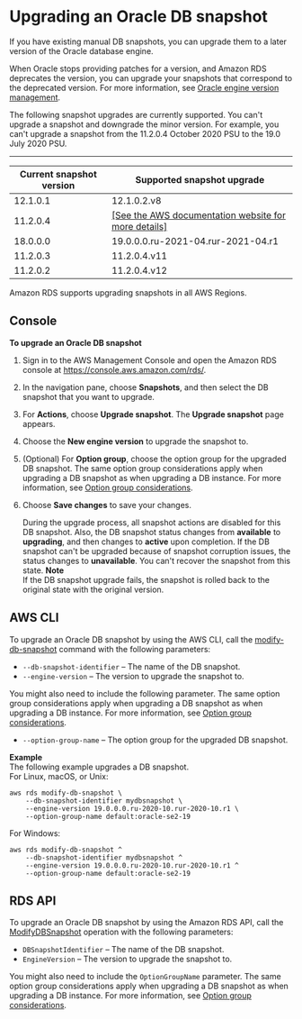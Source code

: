 # Upgrading an Oracle DB snapshot<a name="USER_UpgradeDBSnapshot.Oracle"></a>

If you have existing manual DB snapshots, you can upgrade them to a later version of the Oracle database engine\. 

When Oracle stops providing patches for a version, and Amazon RDS deprecates the version, you can upgrade your snapshots that correspond to the deprecated version\. For more information, see [Oracle engine version management](USER_UpgradeDBInstance.Oracle.Overview.md#Oracle.Concepts.Patching)\.

The following snapshot upgrades are currently supported\. You can't upgrade a snapshot and downgrade the minor version\. For example, you can't upgrade a snapshot from the 11\.2\.0\.4 October 2020 PSU to the 19\.0 July 2020 PSU\.


****  

| Current snapshot version | Supported snapshot upgrade | 
| --- | --- | 
|  12\.1\.0\.1  |  12\.1\.0\.2\.v8  | 
|  11\.2\.0\.4  |  [\[See the AWS documentation website for more details\]](http://docs.aws.amazon.com/AmazonRDS/latest/UserGuide/USER_UpgradeDBSnapshot.Oracle.html)  | 
|  18\.0\.0\.0  |  19\.0\.0\.0\.ru\-2021\-04\.rur\-2021\-04\.r1  | 
| 11\.2\.0\.3 | 11\.2\.0\.4\.v11 | 
| 11\.2\.0\.2 | 11\.2\.0\.4\.v12 | 

Amazon RDS supports upgrading snapshots in all AWS Regions\.

## Console<a name="USER_UpgradeDBSnapshot.Oracle.Console"></a>

**To upgrade an Oracle DB snapshot**

1. Sign in to the AWS Management Console and open the Amazon RDS console at [https://console\.aws\.amazon\.com/rds/](https://console.aws.amazon.com/rds/)\.

1. In the navigation pane, choose **Snapshots**, and then select the DB snapshot that you want to upgrade\.

1. For **Actions**, choose **Upgrade snapshot**\. The **Upgrade snapshot** page appears\.

1. Choose the **New engine version** to upgrade the snapshot to\.

1. \(Optional\) For **Option group**, choose the option group for the upgraded DB snapshot\. The same option group considerations apply when upgrading a DB snapshot as when upgrading a DB instance\. For more information, see [Option group considerations](USER_UpgradeDBInstance.Oracle.OGPG.md#USER_UpgradeDBInstance.Oracle.OGPG.OG)\. 

1. Choose **Save changes** to save your changes\.

   During the upgrade process, all snapshot actions are disabled for this DB snapshot\. Also, the DB snapshot status changes from **available** to **upgrading**, and then changes to **active** upon completion\. If the DB snapshot can't be upgraded because of snapshot corruption issues, the status changes to **unavailable**\. You can't recover the snapshot from this state\. 
**Note**  
If the DB snapshot upgrade fails, the snapshot is rolled back to the original state with the original version\.

## AWS CLI<a name="USER_UpgradeDBSnapshot.Oracle.CLI"></a>

To upgrade an Oracle DB snapshot by using the AWS CLI, call the [modify\-db\-snapshot](https://docs.aws.amazon.com/cli/latest/reference/rds/modify-db-snapshot.html) command with the following parameters: 
+ `--db-snapshot-identifier` – The name of the DB snapshot\. 
+ `--engine-version` – The version to upgrade the snapshot to\. 

You might also need to include the following parameter\. The same option group considerations apply when upgrading a DB snapshot as when upgrading a DB instance\. For more information, see [Option group considerations](USER_UpgradeDBInstance.Oracle.OGPG.md#USER_UpgradeDBInstance.Oracle.OGPG.OG)\. 
+ `--option-group-name` – The option group for the upgraded DB snapshot\. 

**Example**  
The following example upgrades a DB snapshot\.   
For Linux, macOS, or Unix:  

```
aws rds modify-db-snapshot \
    --db-snapshot-identifier mydbsnapshot \
    --engine-version 19.0.0.0.ru-2020-10.rur-2020-10.r1 \
    --option-group-name default:oracle-se2-19
```
For Windows:  

```
aws rds modify-db-snapshot ^
    --db-snapshot-identifier mydbsnapshot ^
    --engine-version 19.0.0.0.ru-2020-10.rur-2020-10.r1 ^
    --option-group-name default:oracle-se2-19
```

## RDS API<a name="USER_UpgradeDBSnapshot.Oracle.API"></a>

To upgrade an Oracle DB snapshot by using the Amazon RDS API, call the [ModifyDBSnapshot](https://docs.aws.amazon.com/AmazonRDS/latest/APIReference/API_ModifyDBSnapshot.html) operation with the following parameters: 
+ `DBSnapshotIdentifier` – The name of the DB snapshot\. 
+ `EngineVersion` – The version to upgrade the snapshot to\. 

You might also need to include the `OptionGroupName` parameter\. The same option group considerations apply when upgrading a DB snapshot as when upgrading a DB instance\. For more information, see [Option group considerations](USER_UpgradeDBInstance.Oracle.OGPG.md#USER_UpgradeDBInstance.Oracle.OGPG.OG)\. 